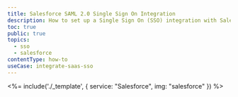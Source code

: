 ```yaml
---
title: Salesforce SAML 2.0 Single Sign On Integration
description: How to set up a Single Sign On (SSO) integration with Salesforce and Auth0 using SAML 2.0.
toc: true
public: true
topics:
  - sso
  - salesforce
contentType: how-to
useCase: integrate-saas-sso
---
```


<%= include('./_template', {
  service: "Salesforce",
  img: "salesforce"
}) %>
